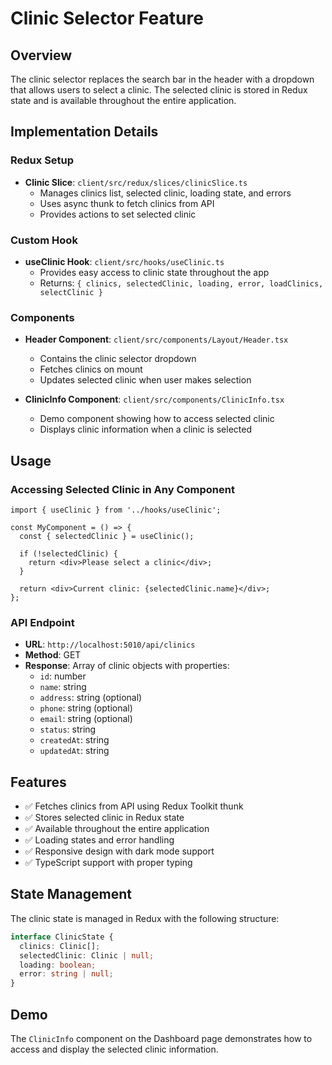 # Clinic Selector Feature

## Overview
The clinic selector replaces the search bar in the header with a dropdown that allows users to select a clinic. The selected clinic is stored in Redux state and is available throughout the entire application.

## Implementation Details

### Redux Setup
- **Clinic Slice**: `client/src/redux/slices/clinicSlice.ts`
  - Manages clinics list, selected clinic, loading state, and errors
  - Uses async thunk to fetch clinics from API
  - Provides actions to set selected clinic

### Custom Hook
- **useClinic Hook**: `client/src/hooks/useClinic.ts`
  - Provides easy access to clinic state throughout the app
  - Returns: `{ clinics, selectedClinic, loading, error, loadClinics, selectClinic }`

### Components
- **Header Component**: `client/src/components/Layout/Header.tsx`
  - Contains the clinic selector dropdown
  - Fetches clinics on mount
  - Updates selected clinic when user makes selection

- **ClinicInfo Component**: `client/src/components/ClinicInfo.tsx`
  - Demo component showing how to access selected clinic
  - Displays clinic information when a clinic is selected

## Usage

### Accessing Selected Clinic in Any Component
```tsx
import { useClinic } from '../hooks/useClinic';

const MyComponent = () => {
  const { selectedClinic } = useClinic();
  
  if (!selectedClinic) {
    return <div>Please select a clinic</div>;
  }
  
  return <div>Current clinic: {selectedClinic.name}</div>;
};
```

### API Endpoint
- **URL**: `http://localhost:5010/api/clinics`
- **Method**: GET
- **Response**: Array of clinic objects with properties:
  - `id`: number
  - `name`: string
  - `address`: string (optional)
  - `phone`: string (optional)
  - `email`: string (optional)
  - `status`: string
  - `createdAt`: string
  - `updatedAt`: string

## Features
- ✅ Fetches clinics from API using Redux Toolkit thunk
- ✅ Stores selected clinic in Redux state
- ✅ Available throughout the entire application
- ✅ Loading states and error handling
- ✅ Responsive design with dark mode support
- ✅ TypeScript support with proper typing

## State Management
The clinic state is managed in Redux with the following structure:
```typescript
interface ClinicState {
  clinics: Clinic[];
  selectedClinic: Clinic | null;
  loading: boolean;
  error: string | null;
}
```

## Demo
The `ClinicInfo` component on the Dashboard page demonstrates how to access and display the selected clinic information. 